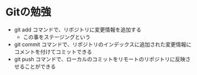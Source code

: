 # Gitの勉強
- git add コマンドで、リポジトリに変更情報を追加する
	- この事をステージングという
- git commit コマンドで、リポジトリのインデックスに追加された変更情報にコメントを付けてコミットできる
- git push コマンドで、ローカルのコミットをリモートのリポジトリに反映させることができる
